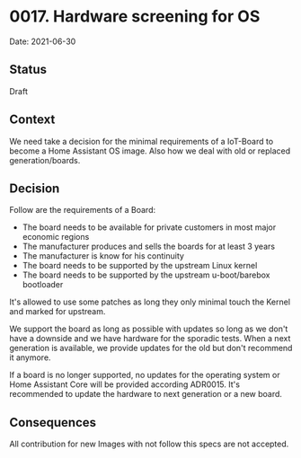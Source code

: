 # 0017. Hardware screening for OS

Date: 2021-06-30

## Status

Draft

## Context

We need take a decision for the minimal requirements of a IoT-Board to become a Home Assistant OS image.
Also how we deal with old or replaced generation/boards.

## Decision

Follow are the requirements of a Board:

- The board needs to be available for private customers in most major economic regions
- The manufacturer produces and sells the boards for at least 3 years
- The manufacturer is know for his continuity
- The board needs to be supported by the upstream Linux kernel
- The board needs to be supported by the upstream u-boot/barebox bootloader

It's allowed to use some patches as long they only minimal touch the Kernel and marked for upstream.

We support the board as long as possible with updates so long as we don't have a downside and we have hardware
for the sporadic tests.  When a next generation is available, we provide updates for the old but don't recommend it anymore.

If a board is no longer supported, no updates for the operating system or Home Assistant Core will be provided according ADR0015.
It's recommended to update the hardware to next generation or a new board.

## Consequences

All contribution for new Images with not follow this specs are not accepted.
